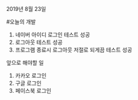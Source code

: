 2019년 8월 23일

#오늘의 개발

1. 네이버 아이디 로그인 테스트 성공
2. 로그아웃 테스트 성공
3. 프로그램 종료시 로그아웃 저절로 되게끔 테스트 성공

앞으로 해야할 일

1. 카카오 로그인
2. 구글 로그인
3. 페이스북 로그인
